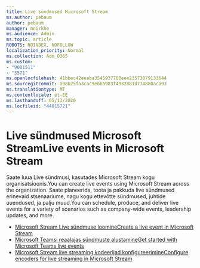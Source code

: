 ```yaml
---
title: Live sündmused Microsoft Stream
ms.author: pebaum
author: pebaum
manager: mnirkhe
ms.audience: Admin
ms.topic: article
ROBOTS: NOINDEX, NOFOLLOW
localization_priority: Normal
ms.collection: Adm_O365
ms.custom:
- "9001511"
- "3571"
ms.openlocfilehash: 41bbec42eeaba3545937700eee23573879133644
ms.sourcegitcommit: a98b25fa3cac9ebba983f4932881d774880aca93
ms.translationtype: MT
ms.contentlocale: et-EE
ms.lasthandoff: 05/13/2020
ms.locfileid: "44015721"
---
```

# <a name="live-events-in-microsoft-stream"></a><span data-ttu-id="eee45-102">Live sündmused Microsoft Stream</span><span class="sxs-lookup"><span data-stu-id="eee45-102">Live events in Microsoft Stream</span></span>

<span data-ttu-id="eee45-103">Saate luua Live sündmusi, kasutades Microsoft Stream kogu organisatsioonis.</span><span class="sxs-lookup"><span data-stu-id="eee45-103">You can create live events using Microsoft Stream across the organization.</span></span> <span data-ttu-id="eee45-104">Saate planeerida, toota ja pakkuda live sündmused erinevaid stsenaariume, nagu kogu ettevõtte sündmused, juhtide uuendused, ja palju muud.</span><span class="sxs-lookup"><span data-stu-id="eee45-104">You can schedule, produce, and deliver live events for a variety of scenarios such as company-wide events, leadership updates, and more.</span></span>

- [<span data-ttu-id="eee45-105">Microsoft Stream Live sündmuse loomine</span><span class="sxs-lookup"><span data-stu-id="eee45-105">Create a live event in Microsoft Stream</span></span>](https://docs.microsoft.com/stream/live-create-event)
- [<span data-ttu-id="eee45-106">Microsoft Teamsi reaalajas sündmuste alustamine</span><span class="sxs-lookup"><span data-stu-id="eee45-106">Get started with Microsoft Teams live events</span></span>](https://support.office.com/article/get-started-with-microsoft-teams-live-events-d077fec2-a058-483e-9ab5-1494afda578a)
- [<span data-ttu-id="eee45-107">Microsoft Stream live streaming kodeerijad konfigureerimine</span><span class="sxs-lookup"><span data-stu-id="eee45-107">Configure encoders for live streaming in Microsoft Stream</span></span>](https://docs.microsoft.com/stream/live-encoder-setup)
